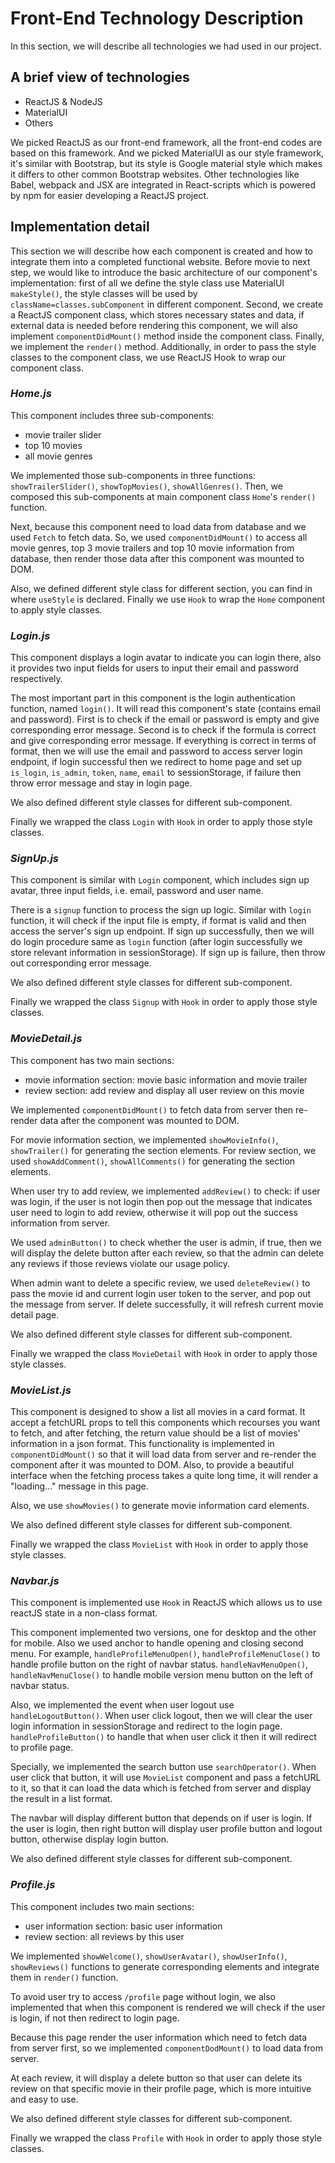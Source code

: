 # **Front-End Technology Description**

In this section, we will describe all technologies we had used in our project.

## **A brief view of technologies**

- ReactJS & NodeJS
- MaterialUI
- Others

We picked ReactJS as our front-end framework, all the front-end codes are based on this framework. And we picked MaterialUI as our style framework, it's similar with Bootstrap, but its style is Google material style which makes it differs to other common Bootstrap websites. Other technologies like Babel, webpack and JSX are integrated in React-scripts which is powered by npm for easier developing a ReactJS project.

## **Implementation detail**

This section we will describe how each component is created and how to integrate them into a completed functional website. Before movie to next step, we would like to introduce the basic architecture of our component's implementation: first of all we define the style class use MaterialUI `makeStyle()`, the style classes will be used by `className=classes.subComponent` in different component. Second, we create a ReactJS component class, which stores necessary states and data, if external data is needed before rendering this component, we will also implement `componentDidMount()` method inside the component class. Finally, we implement the `render()` method. Additionally, in order to pass the style classes to the component class, we use ReactJS Hook to wrap our component class.

### *Home.js*

This component includes three sub-components:

- movie trailer slider
- top 10 movies
- all movie genres

We implemented those sub-components in three functions: `showTrailerSlider()`, `showTopMovies()`, `showAllGenres()`. Then, we composed this sub-components at main component class `Home`'s `render()` function.

Next, because this component need to load data from database and we used `Fetch` to fetch data. So, we used `componentDidMount()` to access all movie genres, top 3 movie trailers and top 10 movie information from database, then render those data after this component was mounted to DOM.

Also, we defined different style class for different section, you can find in where `useStyle` is declared. Finally we use `Hook` to wrap the `Home` component to apply style classes.

### *Login.js*

This component displays a login avatar to indicate you can login there, also it provides two input fields for users to input their email and password respectively.

The most important part in this component is the login authentication function, named `login()`. It will read this component's state (contains email and password). First is to check if the email or password is empty and give corresponding error message. Second is to check if the formula is correct and give corresponding error message. If everything is correct in terms of format, then we will use the email and password to access server login endpoint, if login successful then we redirect to home page and set up `is_login`, `is_admin`, `token`, `name`, `email` to sessionStorage, if failure then throw error message and stay in login page.

We also defined different style classes for different sub-component.

Finally we wrapped the class `Login` with `Hook` in order to apply those style classes.

### *SignUp.js*

This component is similar with `Login` component, which includes sign up avatar, three input fields, i.e. email, password and user name. 

There is a `signup` function to process the sign up logic. Similar with `login` function, it will check if the input file is empty, if format is valid and then access the server's sign up endpoint. If sign up successfully, then we will do login procedure same as `login` function (after login successfully we store relevant information in sessionStorage). If sign up is failure, then throw out corresponding error message.

We also defined different style classes for different sub-component.

Finally we wrapped the class `Signup` with `Hook` in order to apply those style classes.

### *MovieDetail.js*

This component has two main sections:

- movie information section: movie basic information and movie trailer
- review section: add review and display all user review on this movie

We implemented `componentDidMount()` to fetch data from server then re-render data after the component was mounted to DOM.

For movie information section, we implemented `showMovieInfo()`, `showTrailer()` for generating the section elements. For review section, we used `showAddComment()`, `showAllComments()` for generating the section elements.

When user try to add review, we implemented `addReview()` to check: if user was login, if the user is not login then pop out the message that indicates user need to login to add review, otherwise it will pop out the success information from server.

We used `adminButton()` to check whether the user is admin, if true, then we will display the delete button after each review, so that the admin can delete any reviews if those reviews violate our usage policy.

When admin want to delete a specific review, we used `deleteReview()` to pass the movie id and current login user token to the server, and pop out the message from server. If delete successfully, it will refresh current movie detail page.

We also defined different style classes for different sub-component.

Finally we wrapped the class `MovieDetail` with `Hook` in order to apply those style classes.

### *MovieList.js*

This component is designed to show a list all movies in a card format. It accept a fetchURL props to tell this components which recourses you want to fetch, and after fetching, the return value should be a list of movies' information in a json format. This functionality is implemented in `componentDidMount()` so that it will load data from server and re-render the component after it was mounted to DOM. Also, to provide a beautiful interface when the fetching process takes a quite long time, it will render a "loading..." message in this page.

Also, we use `showMovies()` to generate movie information card elements.

We also defined different style classes for different sub-component.

Finally we wrapped the class `MovieList` with `Hook` in order to apply those style classes.

### *Navbar.js*

This component is implemented use `Hook` in ReactJS which allows us to use reactJS state in a non-class format.

This component implemented two versions, one for desktop and the other for mobile. Also we used anchor to handle opening and closing second menu. For example, `handleProfileMenuOpen()`, `handleProfileMenuClose()` to handle profile button on the right of navbar status. `handleNavMenuOpen()`, `handleNavMenuClose()` to handle mobile version menu button on the left of navbar status.

Also, we implemented the event when user logout use `handleLogoutButton()`. When user click logout, then we will clear the user login information in sessionStorage and redirect to the login page. `handleProfileButton()` to handle that when user click it then it will redirect to profile page.

Specially, we implemented the search button use `searchOperator()`. When user click that button, it will use `MovieList` component and pass a fetchURL to it, so that it can load the data which is fetched from server and display the result in a list format.

The navbar will display different button that depends on if user is login. If the user is login, then right button will display user profile button and logout button, otherwise display login button.

We also defined different style classes for different sub-component.

### *Profile.js*

This component includes two main sections:

- user information section: basic user information
- review section: all reviews by this user

We implemented `showWelcome()`, `showUserAvatar()`, `showUserInfo()`, `showReviews()` functions to generate corresponding elements and integrate them in `render()` function.

To avoid user try to access `/profile` page without login, we also implemented that when this component is rendered we will check if the user is login, if not then redirect to login page.

Because this page render the user information which need to fetch data from server first, so we implemented `componentDodMount()` to load data from server.

At each review, it will display a delete button so that user can delete its review on that specific movie in their profile page, which is more intuitive and easy to use.

We also defined different style classes for different sub-component.

Finally we wrapped the class `Profile` with `Hook` in order to apply those style classes.